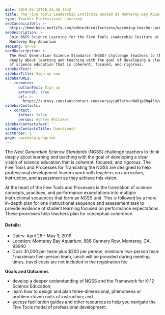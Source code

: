 ```yaml
---
date: 2019-03-12T18:23:56.484Z
title: The Five Tools Leadership Institute Hosted at Monterey Bay Aquarium
type: Teacher Professional Learning
seoCanonicalUrl: >-
  https://bmw-bscs.netlify.com/admin/#/collections/upcoming-teacher-professional-learning/five-tools-monterey
seoDescription: >-
  Join BSCS Science Learning for the Five Tools Leadership Insitute at the
  Monterey Bay Aquarium 
seoLang: en-us
cardDescription: >-
  The Next Generation Science Standards (NGSS) challenge teachers to think
  deeply about learning and teaching with the goal of developing a clear vision
  of science education that is coherent, focused, and rigorous. 
sidebarText: ''
sidebarTitle: Sign up now
sidebarURLs:
  - resource:
      buttonText: Sign up
      external: true
      url: >-
        https://survey.constantcontact.com/survey/a07efvun049jp00q45h/a011mjt64a7l7/questions
sidebarContacts:
  - contact:
      infoat: false
      person: Ashley Whitaker
sidebarContactsText: ''
sidebarContactsTitle: Questions?
sortOrder: 1
page: upcoming-programs
---
```

The _Next Generation Science Standards_ (NGSS) challenge teachers to think deeply about learning and teaching with the goal of developing a clear vision of science education that is coherent, focused, and rigorous. The Five Tools and Processes for Translating the NGSS are designed to help professional development leaders work with teachers on curriculum, instruction, and assessment as they achieve this vision.

At the heart of the Five Tools and Processes is the translation of science concepts, practices, and performance expectations into multiple instructional sequences that form an NGSS unit. This is followed by a more in-depth plan for one instructional sequence and assessment task to provide evidence of student learning focused on performance expectations. These processes help teachers plan for conceptual coherence.

#### Details:
* Dates: April 28 - May 3, 2019
* Location: Monterey Bay Aquarium, 886 Cannery Row, Monterey, CA, 93940
* Cost: $1,000 per team plus $200 per person, minimum two-person team / maximum five-person team, lunch will be provided during meeting times, travel costs are not included in the registration fee

**Goals and Outcomes**
* develop a deeper understanding of NGSS and the Framework for K-12 Science Education;
* learn how to design and plan three-dimensional, phenomena or problem-driven units of instruction; and
* access facilitation guides and other resources to help you navigate the Five Tools model of professional development.

